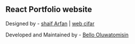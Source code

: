 ## React Portfolio website

Designed by - [shaif Arfan](http://github.com/shaifarfan) | [web cifar](http://webcifar.com)

Developed and Maintained by - [Bello Oluwatomisin](https://github.com/t-bello7)

<!-- ![](./ReadMeImages/ReadMeBanner.png) -->
